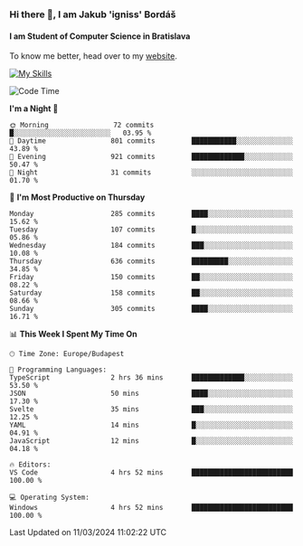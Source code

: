 ### Hi there 👋, I am Jakub 'igniss' Bordáš

#### I am Student of Computer Science in Bratislava
To know me better, head over to my [website](https://bordas.sk).

[![My Skills](https://skillicons.dev/icons?i=js,html,css,figma,svelte,java,kotlin,python,postgresql,typescript,nest,nodejs)](https://bordas.sk)


<!--START_SECTION:waka-->
![Code Time](http://img.shields.io/badge/Code%20Time-1%2C421%20hrs%2048%20mins-blue)

**I'm a Night 🦉** 

```text
🌞 Morning                72 commits          █░░░░░░░░░░░░░░░░░░░░░░░░   03.95 % 
🌆 Daytime                801 commits         ███████████░░░░░░░░░░░░░░   43.89 % 
🌃 Evening                921 commits         █████████████░░░░░░░░░░░░   50.47 % 
🌙 Night                  31 commits          ░░░░░░░░░░░░░░░░░░░░░░░░░   01.70 % 
```
📅 **I'm Most Productive on Thursday** 

```text
Monday                   285 commits         ████░░░░░░░░░░░░░░░░░░░░░   15.62 % 
Tuesday                  107 commits         █░░░░░░░░░░░░░░░░░░░░░░░░   05.86 % 
Wednesday                184 commits         ███░░░░░░░░░░░░░░░░░░░░░░   10.08 % 
Thursday                 636 commits         █████████░░░░░░░░░░░░░░░░   34.85 % 
Friday                   150 commits         ██░░░░░░░░░░░░░░░░░░░░░░░   08.22 % 
Saturday                 158 commits         ██░░░░░░░░░░░░░░░░░░░░░░░   08.66 % 
Sunday                   305 commits         ████░░░░░░░░░░░░░░░░░░░░░   16.71 % 
```


📊 **This Week I Spent My Time On** 

```text
🕑︎ Time Zone: Europe/Budapest

💬 Programming Languages: 
TypeScript               2 hrs 36 mins       █████████████░░░░░░░░░░░░   53.50 % 
JSON                     50 mins             ████░░░░░░░░░░░░░░░░░░░░░   17.30 % 
Svelte                   35 mins             ███░░░░░░░░░░░░░░░░░░░░░░   12.25 % 
YAML                     14 mins             █░░░░░░░░░░░░░░░░░░░░░░░░   04.91 % 
JavaScript               12 mins             █░░░░░░░░░░░░░░░░░░░░░░░░   04.18 % 

🔥 Editors: 
VS Code                  4 hrs 52 mins       █████████████████████████   100.00 % 

💻 Operating System: 
Windows                  4 hrs 52 mins       █████████████████████████   100.00 % 
```


 Last Updated on 11/03/2024 11:02:22 UTC
<!--END_SECTION:waka-->
